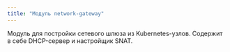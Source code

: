 ```yaml
---
title: "Модуль network-gateway"
---
```


Модуль для постройки сетевого шлюза из Kubernetes-узлов. Содержит в себе DHCP-сервер и настройщик SNAT.
